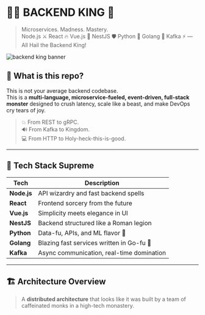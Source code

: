 # 🚀🦁 BACKEND KING 👑

> Microservices. Madness. Mastery.  
> Node.js ⚔️ React 🔥 Vue.js 💚 NestJS 🛡️ Python 🐍 Golang 🦍 Kafka ⚡ — All Hail the Backend King!

![backend king banner](https://media.giphy.com/media/13FrpeVH09Zrb2/giphy.gif)

## 👑 What is this repo?

This is not your average backend codebase.  
This is a **multi-language, microservice-fueled, event-driven, full-stack monster** designed to crush latency, scale like a beast, and make DevOps cry tears of joy.

> 💥 From REST to gRPC.  
> 🔊 From Kafka to Kingdom.  
> 💻 From HTTP to Holy-heck-this-is-good.  

---

## 🧩 Tech Stack Supreme

| Tech         | Description                                |
|--------------|--------------------------------------------|
| **Node.js**  | API wizardry and fast backend spells       |
| **React**    | Frontend sorcery from the future           |
| **Vue.js**   | Simplicity meets elegance in UI            |
| **NestJS**   | Backend structured like a Roman legion     |
| **Python**   | Data-fu, APIs, and ML flavor 🍜            |
| **Golang**   | Blazing fast services written in Go-fu 🥋  |
| **Kafka**    | Async communication, real-time domination  |

---

## 🏗️ Architecture Overview

> A **distributed architecture** that looks like it was built by a team of caffeinated monks in a high-tech monastery.

